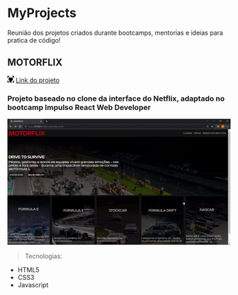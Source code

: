 # MyProjects
Reunião dos projetos criados durante bootcamps, mentorias e ideias para pratica de código!

## MOTORFLIX

<img src="./assets/githubIcon.jpg" width="15px"> <a href="https://github.com/icsalgado/MyProjects/tree/master/motorFlix"> Link do projeto </a>

### Projeto baseado no clone da interface do Netflix, adaptado no bootcamp Impulso React Web Developer
<img src="./assets/motorflix.gif">

> Tecnologias:

* HTML5
* CSS3
* Javascript
